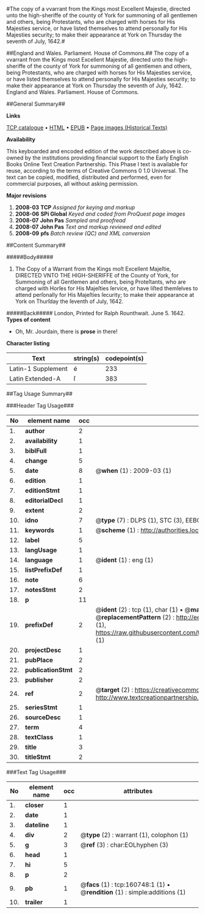 #The copy of a vvarrant from the Kings most Excellent Majestie, directed unto the high-sheriffe of the county of York for summoning of all gentlemen and others, being Protestants, who are charged with horses for His Majesties service, or have listed themselves to attend personally for His Majesties security; to make their appearance at York on Thursday the seventh of July, 1642.#

##England and Wales. Parliament. House of Commons.##
The copy of a vvarrant from the Kings most Excellent Majestie, directed unto the high-sheriffe of the county of York for summoning of all gentlemen and others, being Protestants, who are charged with horses for His Majesties service, or have listed themselves to attend personally for His Majesties security; to make their appearance at York on Thursday the seventh of July, 1642.
England and Wales. Parliament. House of Commons.

##General Summary##

**Links**

[TCP catalogue](http://www.ota.ox.ac.uk/tcp/)  • 
[HTML](http://tei.it.ox.ac.uk/tcp/Texts-HTML/free/A78/A78678.html)  • 
[EPUB](http://tei.it.ox.ac.uk/tcp/Texts-EPUB/free/A78/A78678.epub) • 
[Page images (Historical Texts)](https://data.historicaltexts.jisc.ac.uk/view?pubId=eebo-99869378e&pageId=eebo-99869378e-160748-1)

**Availability**

This keyboarded and encoded edition of the
	       work described above is co-owned by the institutions
	       providing financial support to the Early English Books
	       Online Text Creation Partnership. This Phase I text is
	       available for reuse, according to the terms of Creative
	       Commons 0 1.0 Universal. The text can be copied,
	       modified, distributed and performed, even for
	       commercial purposes, all without asking permission.

**Major revisions**

1. __2008-03__ __TCP__ *Assigned for keying and markup*
1. __2008-06__ __SPi Global__ *Keyed and coded from ProQuest page images*
1. __2008-07__ __John Pas__ *Sampled and proofread*
1. __2008-07__ __John Pas__ *Text and markup reviewed and edited*
1. __2008-09__ __pfs__ *Batch review (QC) and XML conversion*

##Content Summary##

#####Body#####

1. The Copy of a Warrant from the Kings moſt Excellent Majeſtie, DIRECTED VNTO THE HIGH-SHERIFFE of the County of York, for Summoning of all Gentlemen and others, being Proteſtants, who are charged with Horſes for His Majeſties ſervice, or have liſted themſelves to attend perſonally for His Majeſties ſecurity; to make their appearance at York on Thurſday the ſeventh of July, 1642.

#####Back#####
London, Printed for Ralph Rounthwait. June 5. 1642.
**Types of content**

  * Oh, Mr. Jourdain, there is **prose** in there!

**Character listing**


|Text|string(s)|codepoint(s)|
|---|---|---|
|Latin-1 Supplement|é|233|
|Latin Extended-A|ſ|383|

##Tag Usage Summary##

###Header Tag Usage###

|No|element name|occ|attributes|
|---|---|---|---|
|1.|__author__|2||
|2.|__availability__|1||
|3.|__biblFull__|1||
|4.|__change__|5||
|5.|__date__|8| @__when__ (1) : 2009-03 (1)|
|6.|__edition__|1||
|7.|__editionStmt__|1||
|8.|__editorialDecl__|1||
|9.|__extent__|2||
|10.|__idno__|7| @__type__ (7) : DLPS (1), STC (3), EEBO-CITATION (1), PROQUEST (1), VID (1)|
|11.|__keywords__|1| @__scheme__ (1) : http://authorities.loc.gov/ (1)|
|12.|__label__|5||
|13.|__langUsage__|1||
|14.|__language__|1| @__ident__ (1) : eng (1)|
|15.|__listPrefixDef__|1||
|16.|__note__|6||
|17.|__notesStmt__|2||
|18.|__p__|11||
|19.|__prefixDef__|2| @__ident__ (2) : tcp (1), char (1)  •  @__matchPattern__ (2) : ([0-9\-]+):([0-9IVX]+) (1), (.+) (1)  •  @__replacementPattern__ (2) : http://eebo.chadwyck.com/downloadtiff?vid=$1&page=$2 (1), https://raw.githubusercontent.com/textcreationpartnership/Texts/master/tcpchars.xml#$1 (1)|
|20.|__projectDesc__|1||
|21.|__pubPlace__|2||
|22.|__publicationStmt__|2||
|23.|__publisher__|2||
|24.|__ref__|2| @__target__ (2) : https://creativecommons.org/publicdomain/zero/1.0/ (1), http://www.textcreationpartnership.org/docs/. (1)|
|25.|__seriesStmt__|1||
|26.|__sourceDesc__|1||
|27.|__term__|4||
|28.|__textClass__|1||
|29.|__title__|3||
|30.|__titleStmt__|2||


###Text Tag Usage###

|No|element name|occ|attributes|
|---|---|---|---|
|1.|__closer__|1||
|2.|__date__|1||
|3.|__dateline__|1||
|4.|__div__|2| @__type__ (2) : warrant (1), colophon (1)|
|5.|__g__|3| @__ref__ (3) : char:EOLhyphen (3)|
|6.|__head__|1||
|7.|__hi__|5||
|8.|__p__|2||
|9.|__pb__|1| @__facs__ (1) : tcp:160748:1 (1)  •  @__rendition__ (1) : simple:additions (1)|
|10.|__trailer__|1||
